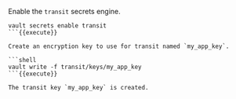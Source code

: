 Enable the `transit` secrets engine.

```shell
vault secrets enable transit
```{{execute}}

Create an encryption key to use for transit named `my_app_key`.

```shell
vault write -f transit/keys/my_app_key
```{{execute}}

The transit key `my_app_key` is created.